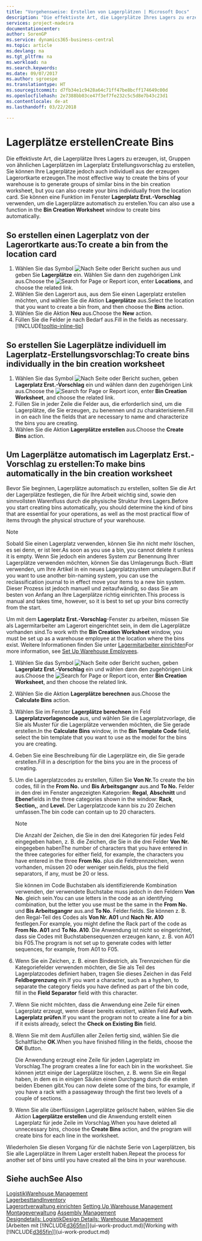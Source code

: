 ```yaml
---
title: "Vorgehensweise: Erstellen von Lagerplätzen | Microsoft Docs"
description: "Die effektivste Art, die Lagerplätze Ihres Lagers zu erzeugen, ist, Gruppen von ähnlichen Lagerplätzen im Lagerplatz Erstellungsvorschlag zu erstellen, Sie können Ihre Lagerplätze jedoch auch individuell erzeugen."
services: project-madeira
documentationcenter: 
author: SorenGP
ms.service: dynamics365-business-central
ms.topic: article
ms.devlang: na
ms.tgt_pltfrm: na
ms.workload: na
ms.search.keywords: 
ms.date: 09/07/2017
ms.author: sgroespe
ms.translationtype: HT
ms.sourcegitcommit: d7fb34e1c9428a64c71ff47be8bcff174649c00d
ms.openlocfilehash: 2e7388bb03ce47f3ef7fe232c5c5d8e7b43c23d1
ms.contentlocale: de-at
ms.lasthandoff: 03/22/2018

---
```

# <a name="create-bins"></a><span data-ttu-id="647eb-103">Lagerplätze erstellen</span><span class="sxs-lookup"><span data-stu-id="647eb-103">Create Bins</span></span>
<span data-ttu-id="647eb-104">Die effektivste Art, die Lagerplätze Ihres Lagers zu erzeugen, ist, Gruppen von ähnlichen Lagerplätzen im Lagerplatz Erstellungsvorschlag zu erstellen, Sie können Ihre Lagerplätze jedoch auch individuell aus der erzeugen Lagerortkarte erzeugen.</span><span class="sxs-lookup"><span data-stu-id="647eb-104">The most effective way to create the bins of your warehouse is to generate groups of similar bins in the bin creation worksheet, but you can also create your bins individually from the location card.</span></span> <span data-ttu-id="647eb-105">Sie können eine Funktion im Fenster **Lagerplatz Erst.-Vorschlag** verwenden, um die Lagerplätze automatisch zu erstellen.</span><span class="sxs-lookup"><span data-stu-id="647eb-105">You can also use a function in the **Bin Creation Worksheet** window to create bins automatically.</span></span>  

## <a name="to-create-a-bin-from-the-location-card"></a><span data-ttu-id="647eb-106">So erstellen einen Lagerplatz von der Lagerortkarte aus:</span><span class="sxs-lookup"><span data-stu-id="647eb-106">To create a bin from the location card</span></span>  
1.  <span data-ttu-id="647eb-107">Wählen Sie das Symbol ![Nach Seite oder Bericht suchen](media/ui-search/search_small.png "Nach Seite oder Bericht suchen") aus und geben Sie **Lagerplätze** ein. Wählen Sie dann den zugehörigen Link aus.</span><span class="sxs-lookup"><span data-stu-id="647eb-107">Choose the ![Search for Page or Report](media/ui-search/search_small.png "Search for Page or Report icon") icon, enter **Locations**, and choose the related link.</span></span>  
2.  <span data-ttu-id="647eb-108">Wählen Sie den Lagerort aus, aus dem Sie einen Lagerplatz erstellen möchten, und wählen Sie die Aktion **Lagerplätze** aus.</span><span class="sxs-lookup"><span data-stu-id="647eb-108">Select the location that you want to create a bin from, and then choose the **Bins** action.</span></span>  
3. <span data-ttu-id="647eb-109">Wählen Sie die Aktion **Neu** aus.</span><span class="sxs-lookup"><span data-stu-id="647eb-109">Choose the **New** action.</span></span>
4. <span data-ttu-id="647eb-110">Füllen Sie die Felder je nach Bedarf aus.</span><span class="sxs-lookup"><span data-stu-id="647eb-110">Fill in the fields as necessary.</span></span> [!INCLUDE[tooltip-inline-tip](includes/tooltip-inline-tip_md.md)]  

## <a name="to-create-bins-individually-in-the-bin-creation-worksheet"></a><span data-ttu-id="647eb-111">So erstellen Sie Lagerplätze individuell im Lagerplatz-Erstellungsvorschlag:</span><span class="sxs-lookup"><span data-stu-id="647eb-111">To create bins individually in the bin creation worksheet</span></span>  
1.  <span data-ttu-id="647eb-112">Wählen Sie das Symbol ![Nach Seite oder Bericht suchen](media/ui-search/search_small.png "Nach Seite oder Bericht suchen"), geben **Lagerplatz Erst.-Vorschlag** ein und wählen dann den zugehörigen Link aus.</span><span class="sxs-lookup"><span data-stu-id="647eb-112">Choose the ![Search for Page or Report](media/ui-search/search_small.png "Search for Page or Report icon") icon, enter **Bin Creation Worksheet**, and choose the related link.</span></span>  
2.  <span data-ttu-id="647eb-113">Füllen Sie in jeder Zeile die Felder aus, die erforderlich sind, um die Lagerplätze, die Sie erzeugen, zu benennen und zu charakterisieren.</span><span class="sxs-lookup"><span data-stu-id="647eb-113">Fill in on each line the fields that are necessary to name and characterize the bins you are creating.</span></span>  
3.  <span data-ttu-id="647eb-114">Wählen Sie die Aktion **Lagerplätze erstellen** aus.</span><span class="sxs-lookup"><span data-stu-id="647eb-114">Choose the **Create Bins** action.</span></span>  

## <a name="to-make-bins-automatically-in-the-bin-creation-worksheet"></a><span data-ttu-id="647eb-115">Um Lagerplätze automatisch im Lagerplatz Erst.-Vorschlag zu erstellen:</span><span class="sxs-lookup"><span data-stu-id="647eb-115">To make bins automatically in the bin creation worksheet</span></span>  
<span data-ttu-id="647eb-116">Bevor Sie beginnen, Lagerplätze automatisch zu erstellen, sollten Sie die Art der Lagerplätze festlegen, die für Ihre Arbeit wichtig sind, sowie den sinnvollsten Warenfluss durch die physische Struktur Ihres Lagers.</span><span class="sxs-lookup"><span data-stu-id="647eb-116">Before you start creating bins automatically, you should determine the kind of bins that are essential for your operations, as well as the most practical flow of items through the physical structure of your warehouse.</span></span>  

> [!NOTE]  
>  <span data-ttu-id="647eb-117">Sobald Sie einen Lagerplatz verwenden, können Sie ihn nicht mehr löschen, es sei denn, er ist leer.</span><span class="sxs-lookup"><span data-stu-id="647eb-117">As soon as you use a bin, you cannot delete it unless it is empty.</span></span> <span data-ttu-id="647eb-118">Wenn Sie jedoch ein anderes System zur Benennung Ihrer Lagerplätze verwenden möchten, können Sie das Umlagerungs Buch.-Blatt verwenden, um Ihre Artikel in ein neues Lagerplatzsystem umzulagern.</span><span class="sxs-lookup"><span data-stu-id="647eb-118">But if you want to use another bin-naming system, you can use the reclassification journal to in effect move your items to a new bin system.</span></span> <span data-ttu-id="647eb-119">Dieser Prozess ist jedoch manuell und zeitaufwändig, so dass Sie am besten von Anfang an Ihre Lagerplätze richtig einrichten.</span><span class="sxs-lookup"><span data-stu-id="647eb-119">This process is manual and takes time, however, so it is best to set up your bins correctly from the start.</span></span>  

<span data-ttu-id="647eb-120">Um mit dem **Lagerplatz Erst.-Vorschlag**-Fenster zu arbeiten, müssen Sie als Lagermitarbeiter am Lagerort eingerichtet sein, in dem die Lagerplätze vorhanden sind.</span><span class="sxs-lookup"><span data-stu-id="647eb-120">To work with the **Bin Creation Worksheet** window, you must be set up as a warehouse employee at the location where the bins exist.</span></span> <span data-ttu-id="647eb-121">Weitere Informationen finden Sie unter [Lagermitarbeiter einrichten](warehouse-how-to-set-up-warehouse-employees.md)</span><span class="sxs-lookup"><span data-stu-id="647eb-121">For more information, see [Set Up Warehouse Employees](warehouse-how-to-set-up-warehouse-employees.md).</span></span>    

1.  <span data-ttu-id="647eb-122">Wählen Sie das Symbol ![Nach Seite oder Bericht suchen](media/ui-search/search_small.png "Nach Seite oder Bericht suchen"), geben **Lagerplatz Erst.-Vorschlag** ein und wählen dann den zugehörigen Link aus.</span><span class="sxs-lookup"><span data-stu-id="647eb-122">Choose the ![Search for Page or Report](media/ui-search/search_small.png "Search for Page or Report icon") icon, enter **Bin Creation Worksheet**, and then choose the related link.</span></span>  
2.  <span data-ttu-id="647eb-123">Wählen Sie die Aktion **Lagerplätze berechnen** aus.</span><span class="sxs-lookup"><span data-stu-id="647eb-123">Choose the **Calculate Bins** action.</span></span>
3. <span data-ttu-id="647eb-124">Wählen Sie im Fenster **Lagerplätze berechnen** im Feld **Lagerplatzvorlagencode** aus, und wählen Sie die Lagerplatzvorlage, die Sie als Muster für die Lagerplätze verwenden möchten, die Sie gerade erstellen.</span><span class="sxs-lookup"><span data-stu-id="647eb-124">In the **Calculate Bins** window, in the **Bin Template Code** field, select the bin template that you want to use as the model for the bins you are creating.</span></span>
4.  <span data-ttu-id="647eb-125">Geben Sie eine Beschreibung für die Lagerplätze ein, die Sie gerade erstellen.</span><span class="sxs-lookup"><span data-stu-id="647eb-125">Fill in a description for the bins you are in the process of creating.</span></span>  
5.  <span data-ttu-id="647eb-126">Um die Lagerplatzcodes zu erstellen, füllen Sie **Von Nr.**</span><span class="sxs-lookup"><span data-stu-id="647eb-126">To create the bin codes, fill in the **From No.**</span></span> <span data-ttu-id="647eb-127">und **Bis Arbeitsgangnr** aus.</span><span class="sxs-lookup"><span data-stu-id="647eb-127">and **To No.**</span></span> <span data-ttu-id="647eb-128">Felder in den drei im Fenster angezeigten Kategorien: **Regal**, **Abschnitt** und **Ebene**</span><span class="sxs-lookup"><span data-stu-id="647eb-128">fields in the three categories shown in the window: **Rack**, **Section,**, and **Level.**</span></span> <span data-ttu-id="647eb-129">Der Lagerplatzcode kann bis zu 20 Zeichen umfassen.</span><span class="sxs-lookup"><span data-stu-id="647eb-129">The bin code can contain up to 20 characters.</span></span>  

    > [!NOTE]  
    >  <span data-ttu-id="647eb-130">Die Anzahl der Zeichen, die Sie in den drei Kategorien für jedes Feld eingegeben haben, z. B. die Zeichen, die Sie in die drei Felder **Von Nr.** eingegeben haben</span><span class="sxs-lookup"><span data-stu-id="647eb-130">The number of characters that you have entered in the three categories for either field, for example, the characters you have entered in the three **From No.**</span></span> <span data-ttu-id="647eb-131">plus die Feldtrennzeichen, wenn vorhanden, müssen 20 oder weniger sein.</span><span class="sxs-lookup"><span data-stu-id="647eb-131">fields, plus the field separators, if any, must be 20 or less.</span></span>  

     <span data-ttu-id="647eb-132">Sie können im Code Buchstaben als identifizierende Kombination verwenden, der verwendete Buchstabe muss jedoch in den Feldern **Von No.** gleich sein.</span><span class="sxs-lookup"><span data-stu-id="647eb-132">You can use letters in the code as an identifying combination, but the letter you use must be the same in the **From No.**</span></span> <span data-ttu-id="647eb-133">und **Bis Arbeitsgangnr** aus.</span><span class="sxs-lookup"><span data-stu-id="647eb-133">and **To No.**</span></span> <span data-ttu-id="647eb-134">Felder.</span><span class="sxs-lookup"><span data-stu-id="647eb-134">fields.</span></span> <span data-ttu-id="647eb-135">Sie können z. B. den Regal-Teil des Codes als **Von Nr. A01** und **Nach Nr. A10** festlegen.</span><span class="sxs-lookup"><span data-stu-id="647eb-135">For example, you might define the Rack part of the code as **From No. A01** and **To No. A10**.</span></span> <span data-ttu-id="647eb-136">Die Anwendung ist nicht so eingerichtet, dass sie Codes mit Buchstabensequenzen erzeugen kann, z. B. von A01 bis F05.</span><span class="sxs-lookup"><span data-stu-id="647eb-136">The program is not set up to generate codes with letter sequences, for example, from A01 to F05.</span></span>  

6.  <span data-ttu-id="647eb-137">Wenn Sie ein Zeichen, z. B. einen Bindestrich, als Trennzeichen für die Kategoriefelder verwenden möchten, die Sie als Teil des Lagerplatzcodes definiert haben, tragen Sie dieses Zeichen in das Feld **Feldbegrenzung** ein.</span><span class="sxs-lookup"><span data-stu-id="647eb-137">If you want a character, such as a hyphen, to separate the category fields you have defined as part of the bin code, fill in the **Field Separator** field with this character.</span></span>  
7.  <span data-ttu-id="647eb-138">Wenn Sie nicht möchten, dass die Anwendung eine Zeile für einen Lagerplatz erzeugt, wenn dieser bereits existiert, wählen Feld **Auf vorh. Lagerplatz prüfen**.</span><span class="sxs-lookup"><span data-stu-id="647eb-138">If you want the program not to create a line for a bin if it exists already, select the **Check on Existing Bin** field.</span></span>  
8. <span data-ttu-id="647eb-139">Wenn Sie mit dem Ausfüllen aller Zeilen fertig sind, wählen Sie die Schaltfläche **OK**.</span><span class="sxs-lookup"><span data-stu-id="647eb-139">When you have finished filling in the fields, choose the **OK** Button.</span></span>

    <span data-ttu-id="647eb-140">Die Anwendung erzeugt eine Zeile für jeden Lagerplatz im Vorschlag.</span><span class="sxs-lookup"><span data-stu-id="647eb-140">The program creates a line for each bin in the worksheet.</span></span> <span data-ttu-id="647eb-141">Sie können jetzt einige der Lagerplätze löschen, z. B. wenn Sie ein Regal haben, in dem es in einigen Säulen einen Durchgang durch die ersten beiden Ebenen gibt.</span><span class="sxs-lookup"><span data-stu-id="647eb-141">You can now delete some of the bins, for example, if you have a rack with a passageway through the first two levels of a couple of sections.</span></span>  

9. <span data-ttu-id="647eb-142">Wenn Sie alle überflüssigen Lagerplätze gelöscht haben, wählen Sie die Aktion **Lagerplätze erstellen** und die Anwendung erstellt einen Lagerplatz für jede Zeile im Vorschlag.</span><span class="sxs-lookup"><span data-stu-id="647eb-142">When you have deleted all unnecessary bins, choose the **Create Bins** action, and the program will create bins for each line in the worksheet.</span></span>  

<span data-ttu-id="647eb-143">Wiederholen Sie diesen Vorgang für die nächste Serie von Lagerplätzen, bis Sie alle Lagerplätze in Ihrem Lager erstellt haben.</span><span class="sxs-lookup"><span data-stu-id="647eb-143">Repeat the process for another set of bins until you have created all the bins in your warehouse.</span></span>  

## <a name="see-also"></a><span data-ttu-id="647eb-144">Siehe auch</span><span class="sxs-lookup"><span data-stu-id="647eb-144">See Also</span></span>  
[<span data-ttu-id="647eb-145">Logistik</span><span class="sxs-lookup"><span data-stu-id="647eb-145">Warehouse Management</span></span>](warehouse-manage-warehouse.md)  
[<span data-ttu-id="647eb-146">Lagerbesttand</span><span class="sxs-lookup"><span data-stu-id="647eb-146">Inventory</span></span>](inventory-manage-inventory.md)  
<span data-ttu-id="647eb-147">[Lagerortverwaltung einrichten](warehouse-setup-warehouse.md)   </span><span class="sxs-lookup"><span data-stu-id="647eb-147">[Setting Up Warehouse Management](warehouse-setup-warehouse.md)   </span></span>  
<span data-ttu-id="647eb-148">[Montageverwaltung](assembly-assemble-items.md)  </span><span class="sxs-lookup"><span data-stu-id="647eb-148">[Assembly Management](assembly-assemble-items.md)  </span></span>  
[<span data-ttu-id="647eb-149">Designdetails: Logistik</span><span class="sxs-lookup"><span data-stu-id="647eb-149">Design Details: Warehouse Management</span></span>](design-details-warehouse-management.md)  
<span data-ttu-id="647eb-150">[Arbeiten mit [!INCLUDE[d365fin](includes/d365fin_md.md)]](ui-work-product.md)</span><span class="sxs-lookup"><span data-stu-id="647eb-150">[Working with [!INCLUDE[d365fin](includes/d365fin_md.md)]](ui-work-product.md)</span></span>

